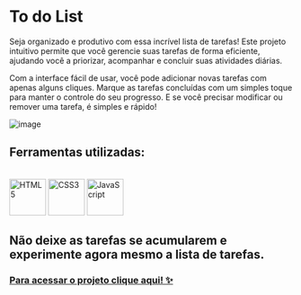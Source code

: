 # To do List

Seja organizado e produtivo com essa incrível lista de tarefas! Este projeto intuitivo permite que você gerencie suas tarefas de forma eficiente, ajudando você a priorizar, acompanhar e concluir suas atividades diárias.

Com a interface fácil de usar, você pode adicionar novas tarefas com apenas alguns cliques. Marque as tarefas concluídas com um simples toque para manter o controle do seu progresso. E se você precisar modificar ou remover uma tarefa, é simples e rápido!

![image](https://github.com/EmanuellyDev/todolist.github.io/assets/81655777/59c1cbe6-efd7-482c-8e7e-701c89aaee61)

## Ferramentas utilizadas:
<div style:"display: inline_block"><br>
  <img aling="center" alt="HTML5" height="65" width="65" src="https://cdn.jsdelivr.net/gh/devicons/devicon/icons/html5/html5-original.svg"/>
  <img aling="center" alt="CSS3" height="65" width="65" src="https://cdn.jsdelivr.net/gh/devicons/devicon/icons/css3/css3-original.svg" />
  <img aling="center" alt="JavaScript" height="65" width="65" src="https://cdn.jsdelivr.net/gh/devicons/devicon/icons/javascript/javascript-original.svg" />
</div>

## Não deixe as tarefas se acumularem e experimente agora mesmo a lista de tarefas. 
### [Para acessar o projeto clique aqui! ✨](https://emanuellydev.github.io/todolist.github.io/)
